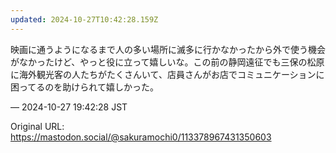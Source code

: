 ```yaml
---
updated: 2024-10-27T10:42:28.159Z
---
```


<p>映画に通うようになるまで人の多い場所に滅多に行かなかったから外で使う機会がなかったけど、やっと役に立って嬉しいな。この前の静岡遠征でも三保の松原に海外観光客の人たちがたくさんいて、店員さんがお店でコミュニケーションに困ってるのを助けられて嬉しかった。</p>

&mdash; 2024-10-27 19:42:28 JST

Original URL: https://mastodon.social/@sakuramochi0/113378967431350603
